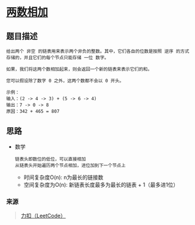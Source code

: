 # [两数相加](https://leetcode-cn.com/problems/add-two-numbers/)

## 题目描述
    给出两个 非空 的链表用来表示两个非负的整数。其中，它们各自的位数是按照 逆序 的方式存储的，并且它们的每个节点只能存储 一位 数字。

    如果，我们将这两个数相加起来，则会返回一个新的链表来表示它们的和。

    您可以假设除了数字 0 之外，这两个数都不会以 0 开头。

    示例：
    输入：(2 -> 4 -> 3) + (5 -> 6 -> 4)
    输出：7 -> 0 -> 8
    原因：342 + 465 = 807

## 思路
- 数学
    ```
    链表头即数位的低位，可以直接相加
    从链表头开始遍历两个节点相加，进位加到下一个节点上
    ```
    + 时间复杂度O(n): n为最长的链接数
    + 空间复杂度为O(n): 新链表长度最多为最长的链表 + 1（最多进1位）

### 来源
> [力扣（LeetCode）](https://leetcode-cn.com/)